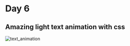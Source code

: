 # Day 6

## Amazing light text animation with css

![text_animation](https://user-images.githubusercontent.com/36999742/117618206-3accc180-b18b-11eb-82c3-dd06409766ee.gif)
